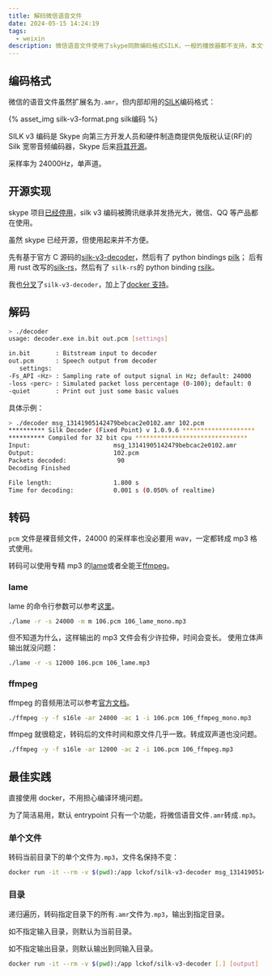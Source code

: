 ```yaml
---
title: 解码微信语音文件
date: 2024-05-15 14:24:19
tags:
  - weixin
description: 微信语音文件使用了skype同款编码格式SILK，一般的播放器都不支持，本文讨论一下如何解码。
---
```


## 编码格式

微信的语音文件虽然扩展名为`.amr`，但内部却用的[SILK](https://en.wikipedia.org/wiki/SILK)编码格式：

{% asset_img silk-v3-format.png silk编码 %}

SILK v3 编码是 Skype 向第三方开发人员和硬件制造商提供免版税认证(RF)的 Silk 宽带音频编码器，Skype 后来[将其开源](https://datatracker.ietf.org/doc/html/draft-vos-silk-02)。

采样率为 24000Hz，单声道。

## 开源实现

skype 项目[已经停用](https://learn.microsoft.com/zh-cn/microsoftteams/skype-for-business-online-retirement)，silk v3 编码被腾讯继承并发扬光大，微信、QQ 等产品都在使用。

虽然 skype 已经开源，但使用起来并不方便。

先有基于官方 C 源码的[silk-v3-decoder](https://github.com/kn007/silk-v3-decoder)，然后有了 python bindings [pilk](https://github.com/foyoux/pilk)；
后有用 rust 改写的[silk-rs](https://github.com/lz1998/silk-rs)，然后有了 `silk-rs`的 python binding [rsilk](https://github.com/synodriver/rsilk)。

我也[分叉](https://github.com/suyu0925/silk-v3-decoder)了`silk-v3-decoder`，加上了[docker 支持](https://hub.docker.com/r/lckof/silk-v3-decoder)。

## 解码

```sh
> ./decoder
usage: decoder.exe in.bit out.pcm [settings]

in.bit       : Bitstream input to decoder
out.pcm      : Speech output from decoder
   settings:
-Fs_API <Hz> : Sampling rate of output signal in Hz; default: 24000
-loss <perc> : Simulated packet loss percentage (0-100); default: 0
-quiet       : Print out just some basic values
```

具体示例：

```sh
> ./decoder msg_13141905142479bebcac2e0102.amr 102.pcm
********** Silk Decoder (Fixed Point) v 1.0.9.6 ********************
********** Compiled for 32 bit cpu *******************************
Input:                       msg_13141905142479bebcac2e0102.amr
Output:                      102.pcm
Packets decoded:              90
Decoding Finished

File length:                 1.800 s
Time for decoding:           0.001 s (0.050% of realtime)
```

## 转码

`pcm` 文件是裸音频文件，24000 的采样率也没必要用 wav，一定都转成 mp3 格式使用。

转码可以使用专精 mp3 的[lame](https://ffmpeg.org/)或者全能王[ffmpeg](https://ffmpeg.org/)。

### lame

lame 的命令行参数可以参考[这里](https://svn.code.sf.net/p/lame/svn/trunk/lame/USAGE)。

```sh
./lame -r -s 24000 -m m 106.pcm 106_lame_mono.mp3
```

但不知道为什么，这样输出的 mp3 文件会有少许拉伸，时间会变长。
使用立体声输出就没问题：

```sh
./lame -r -s 12000 106.pcm 106_lame.mp3
```

### ffmpeg

ffmpeg 的音频用法可以参考[官方文档](https://ffmpeg.org/ffmpeg.html#Audio-Options)。

```sh
./ffmpeg -y -f s16le -ar 24000 -ac 1 -i 106.pcm 106_ffmpeg_mono.mp3
```

ffmpeg 就很稳定，转码后的文件时间和原文件几乎一致。转成双声道也没问题。

```sh
./ffmpeg -y -f s16le -ar 12000 -ac 2 -i 106.pcm 106_ffmpeg.mp3
```

## 最佳实践

直接使用 docker，不用担心编译环境问题。

为了简洁易用，默认 entrypoint 只有一个功能，将微信语音文件`.amr`转成`.mp3`。

### 单个文件

转码当前目录下的单个文件为`.mp3`，文件名保持不变：

```sh
docker run -it --rm -v $(pwd):/app lckof/silk-v3-decoder msg_13141905142479bebcac2e0102.amr [102.mp3]
```

### 目录

递归遍历，转码指定目录下的所有`.amr`文件为`.mp3`，输出到指定目录。

如不指定输入目录，则默认为当前目录。

如不指定输出目录，则默认输出到同输入目录。

```sh
docker run -it --rm -v $(pwd):/app lckof/silk-v3-decoder [.] [output]
```
